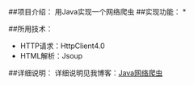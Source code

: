 ##项目介绍：
用Java实现一个网络爬虫
##实现功能：
* 

##所用技术：
* HTTP请求：HttpClient4.0
* HTML解析：Jsoup

##详细说明：
详细说明见我博客：[Java网络爬虫]()

